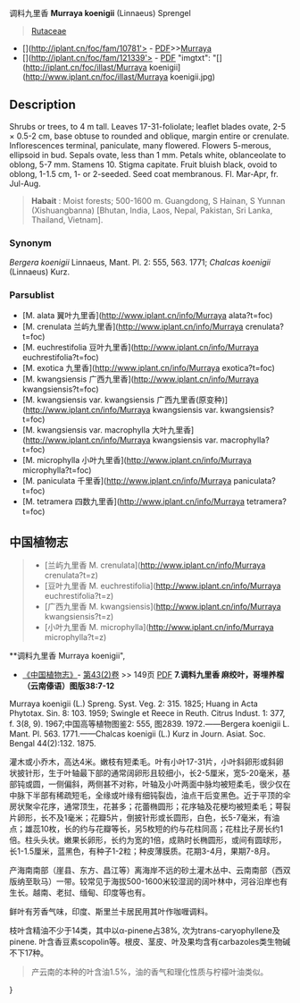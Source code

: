 调料九里香 **Murraya koenigii** (Linnaeus) Sprengel

> [Rutaceae](http://www.iplant.cn/info/Rutaceae?t=foc)
* [](http://iplant.cn/foc/fam/10781'> - [PDF](http://iplant.cn/foc/pdf/Rutaceae.pdf)>>[Murraya](http://www.iplant.cn/info/Murraya?t=foc)
* [](http://iplant.cn/foc/fam/121339'> - [PDF](http://www.iplant.cn/foc/pdf/Murraya.pdf)
  "imgtxt": "[](http://iplant.cn/foc/illast/Murraya koenigii](http://www.iplant.cn/foc/illast/Murraya koenigii.jpg)

## Description

Shrubs or trees, to 4 m tall. Leaves 17-31-foliolate; leaflet blades ovate, 2-5 × 0.5-2 cm, base obtuse to rounded and oblique, margin entire or crenulate. Inflorescences terminal, paniculate, many flowered. Flowers 5-merous, ellipsoid in bud. Sepals ovate, less than 1 mm. Petals white, oblanceolate to oblong, 5-7 mm. Stamens 10. Stigma capitate. Fruit bluish black, ovoid to oblong, 1-1.5 cm, 1- or 2-seeded. Seed coat membranous. Fl. Mar-Apr, fr. Jul-Aug.

> **Habait** : 
> Moist forests; 500-1600 m. Guangdong, S Hainan, S Yunnan (Xishuangbanna) [Bhutan, India, Laos, Nepal, Pakistan, Sri Lanka, Thailand, Vietnam].

### Synonym
*Bergera koenigii* Linnaeus, Mant. Pl. 2: 555, 563. 1771; *Chalcas koenigii* (Linnaeus) Kurz.


### Parsublist

* [M.  alata  翼叶九里香](http://www.iplant.cn/info/Murraya alata?t=foc)
* [M.  crenulata  兰屿九里香](http://www.iplant.cn/info/Murraya crenulata?t=foc)
* [M.  euchrestifolia  豆叶九里香](http://www.iplant.cn/info/Murraya euchrestifolia?t=foc)
* [M.  exotica  九里香](http://www.iplant.cn/info/Murraya exotica?t=foc)
* [M.  kwangsiensis  广西九里香](http://www.iplant.cn/info/Murraya kwangsiensis?t=foc)
* [M.  kwangsiensis var. kwangsiensis  广西九里香(原变种)](http://www.iplant.cn/info/Murraya kwangsiensis var. kwangsiensis?t=foc)
* [M.  kwangsiensis var. macrophylla  大叶九里香](http://www.iplant.cn/info/Murraya kwangsiensis var. macrophylla?t=foc)
* [M.  microphylla  小叶九里香](http://www.iplant.cn/info/Murraya microphylla?t=foc)
* [M.  paniculata  千里香](http://www.iplant.cn/info/Murraya paniculata?t=foc)
* [M.  tetramera  四数九里香](http://www.iplant.cn/info/Murraya tetramera?t=foc)

## 中国植物志

> * [兰屿九里香  M.  crenulata](http://www.iplant.cn/info/Murraya crenulata?t=z)
> * [豆叶九里香  M.  euchrestifolia](http://www.iplant.cn/info/Murraya euchrestifolia?t=z)
> * [广西九里香  M.  kwangsiensis](http://www.iplant.cn/info/Murraya kwangsiensis?t=z)
> * [小叶九里香  M.  microphylla](http://www.iplant.cn/info/Murraya microphylla?t=z)

**调料九里香 Murraya koenigii",

* [《中国植物志》](http://www.iplant.cn/frps)- [第43(2)卷](http://www.iplant.cn/frps/vol/43(2)) >> 149页 [PDF](http://www.iplant.cn/frps/pdf/43(2)/149.PDF)
**7.调料九里香 麻绞叶，哥埋养榴（云南傣语）图版38:7-12**

Murraya koenigii (L.) Spreng. Syst. Veg. 2: 315. 1825; Huang in Acta Phytotax. Sin. 8: 103. 1959; Swingle et Reece in Reuth. Citrus Indust. 1: 377, f. 3(8, 9). 1967;中国高等植物图鉴2: 555, 图2839. 1972.——Bergera koenigii L. Mant. Pl. 563. 1771.——Chalcas koenigii (L.) Kurz in Journ. Asiat. Soc. Bengal 44(2):132. 1875.

灌木或小乔木，高达4米。嫩枝有短柔毛。叶有小叶17-31片，小叶斜卵形或斜卵状披针形，生于叶轴最下部的通常阔卵形且较细小，长2-5厘米，宽5-20毫米，基部钝或圆，一侧偏斜，两侧甚不对称，叶轴及小叶两面中脉均被短柔毛，很少仅在中脉下半部有稀疏短毛，全缘或叶缘有细钝裂齿，油点干后变黑色。近于平顶的伞房状聚伞花序，通常顶生，花甚多；花蕾椭圆形；花序轴及花梗均被短柔毛；萼裂片卵形，长不及1毫米；花瓣5片，倒披针形或长圆形，白色，长5-7毫米，有油点；雄蕊10枚，长的约与花瓣等长，另5枚短的约与花柱同高；花柱比子房长约1倍。柱头头状。嫩果长卵形，长约为宽的1倍，成熟时长椭圆形，或间有圆球形，长1-1.5厘米，蓝黑色，有种子1-2粒；种皮薄膜质。花期3-4月，果期7-8月。

产海南南部（崖县、东方、昌江等）离海岸不远的砂土灌木丛中、云南南部（西双版纳至耿马）一带。较常见于海拔500-1600米较湿润的阔叶林中，河谷沿岸也有生长。越南、老挝、缅甸、印度等也有。

鲜叶有芳香气味，印度、斯里兰卡居民用其叶作咖喱调料。

枝叶含精油不少于14类，其中以α-pinene占38%, 次为trans-caryophyllene及pinene. 叶含香豆素scopolin等。根皮、茎皮、叶及果均含有carbazoles类生物碱不下17种。

> 产云南的本种的叶含油1.5%，油的香气和理化性质与柠檬叶油类似。


}